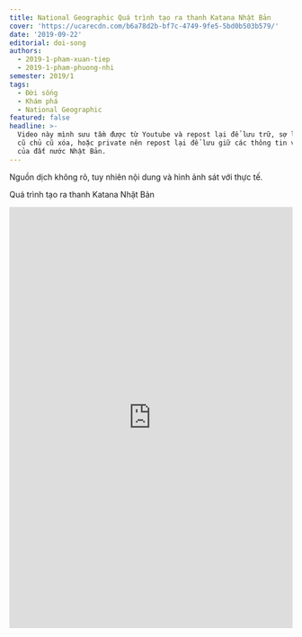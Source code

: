 ```yaml
---
title: National Geographic Quá trình tạo ra thanh Katana Nhật Bản
cover: 'https://ucarecdn.com/b6a78d2b-bf7c-4749-9fe5-5bd0b503b579/'
date: '2019-09-22'
editorial: doi-song
authors:
  - 2019-1-pham-xuan-tiep
  - 2019-1-pham-phuong-nhi
semester: 2019/1
tags:
  - Đời sống
  - Khám phá
  - National Geographic
featured: false
headline: >-
  Video này mình sưu tầm được từ Youtube và repost lại để lưu trữ, sợ là video
  cũ chủ cũ xóa, hoặc private nên repost lại để lưu giữ các thông tin về vẻ đẹp
  của đất nước Nhật Bản.
---
```

Nguồn dịch không rõ, tuy nhiên nội dung và hình ảnh sát với thực tế.



Quá trình tạo ra thanh Katana Nhật Bản

<iframe width="100%" height="750" src="https://www.youtube.com/embed/8v4tDaSZJj0" frameborder="0" allow="accelerometer; autoplay; encrypted-media; gyroscope; picture-in-picture" allowfullscreen></iframe>
